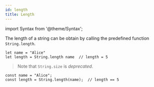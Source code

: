 ```yaml
---
id: length
title: Length
---
```


import Syntax from '@theme/Syntax';

The length of a string can be obtain by calling the predefined
function `String.length`.

<Syntax syntax="cameligo">

```cameligo group=length
let name = "Alice"
let length = String.length name  // length = 5
```

> Note that `String.size` is *deprecated*.

</Syntax>

<Syntax syntax="jsligo">

```jsligo group=length
const name = "Alice";
const length = String.length(name);  // length == 5
```

</Syntax>
